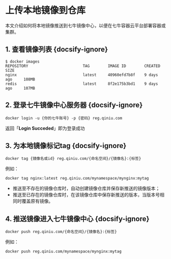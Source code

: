 # 上传本地镜像到仓库

本文介绍如何将本地镜像推送到七牛镜像中心，以便在七牛容器云平台部署容器或集群。

## 1. 查看镜像列表 {docsify-ignore}

```
$ docker images
REPOSITORY                        TAG        IMAGE ID        CREATED        SIZE
nginx                             latest     40960efd7b8f    9 days ago     108MB
redis                             latest     8f2e175b3bd1    9 days ago     107MB
```
## 2. 登录七牛镜像中心服务器 {docsify-ignore}

```
docker login -u {你的七牛账号} -p {密码} reg.qiniu.com
```
返回「**Login Succeded**」即为登录成功

## 3. 为本地镜像标记tag {docsify-ignore}

```
docker tag {镜像名或id} reg.qiniu.com/{命名空间}/{镜像名}:{标签}
```
例如：

```
docker tag nginx:latest reg.qiniu.com/mynamespace/mynginx:mytag
```

* 推送至不存在的镜像仓库时，自动创建镜像仓库并保存新推送的镜像版本；
* 推送至已存在的镜像仓库时，在该镜像仓库中保存新推送的版本，当版本号相同时覆盖原有镜像。

## 4. 推送镜像进入七牛镜像中心 {docsify-ignore}

```
docker push reg.qiniu.com/{命名空间}/{镜像名}:{标签}
```
例如：

```
docker push reg.qiniu.com/mynamespace/mynginx:mytag
```
